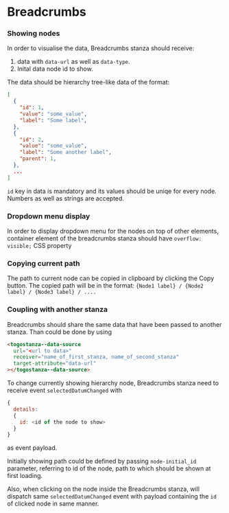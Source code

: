 # Breadcrumbs

### Showing nodes

In order to visualise the data, Breadcrumbs stanza should receive:

1. data with `data-url` as well as `data-type`.
2. Inital data node id to show.

The data should be hierarchy tree-like data of the format:

```json
[
  {
    "id": 1,
    "value": "some_value",
    "label": "Some label",
  },
  {
    "id": 2,
    "value": "some_value",
    "label": "Some another label",
    "parent": 1,
  },
  ...
]
```

`id` key in data is mandatory and its values should be uniqe for every node. Numbers as well as strings are accepted.

### Dropdown menu display

In order to display dropdown menu for the nodes on top of other elements, container element of the breadcrumbs stanza should have `overflow: visible;` CSS property

### Copying current path

The path to current node can be copied in clipboard by clicking the Copy button. The copied path will be in the format:
`{Node1 label} / {Node2 label} / {Node3 label} / ....`

### Coupling with another stanza

Breadcrumbs should share the same data that have been passed to another stanza.
Than could be done by using

```html
<togostanza--data-source
  url="<url to data>"
  receiver="name_of_first_stanza, name_of_second_stanza"
  target-attribute="data-url"
></togostanza--data-source>
```

To change currently showing hierarchy node, Breadcrumbs stanza need to receive event `selectedDatumChanged` with

```javascript
{
  details:
  {
    id: <id of the node to show>
  }
}
```

as event payload.

Initially showing path could be defined by passing `node-initial_id` parameter, referring to id of the node, path to which should be shown at first loading.

Also, when clicking on the node inside the Breadcrumbs stanza, will dispatch same `selectedDatumChanged` event with payload containing the `id` of clicked node in same manner.
